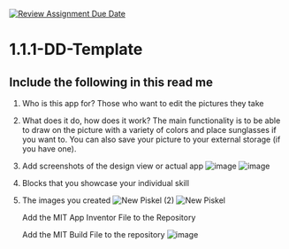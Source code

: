[![Review Assignment Due Date](https://classroom.github.com/assets/deadline-readme-button-22041afd0340ce965d47ae6ef1cefeee28c7c493a6346c4f15d667ab976d596c.svg)](https://classroom.github.com/a/bZsi-UTd)
# 1.1.1-DD-Template

## Include the following in this read me

1. Who is this app for?
   Those who want to edit the pictures they take
1. What does it do, how does it work?
   The main functionality is to be able to draw on the picture with a variety of colors and place sunglasses if you want to. You can also save your picture to your external storage (if you have one).
1. Add screenshots of the design view or actual app
   ![image](https://github.com/user-attachments/assets/782f9a97-af13-45c7-a671-c20bdddd5fe8)
![image](https://github.com/user-attachments/assets/4a24541a-75a3-4663-aae9-9528ce48bc60)

1. Blocks that you showcase your individual skill
1. The images you created
![New Piskel (2)](https://github.com/user-attachments/assets/96fe1bc1-6d3e-4318-ba89-0c256343f1cd)
![New Piskel](https://github.com/user-attachments/assets/e8d5b963-d161-44d3-a428-26f9971becab)

   Add the MIT App Inventor File to the Repository

   Add the MIT Build File to the repository
   ![image](https://github.com/user-attachments/assets/be45fa0f-57c2-408c-97dc-2e61eebf5987)

